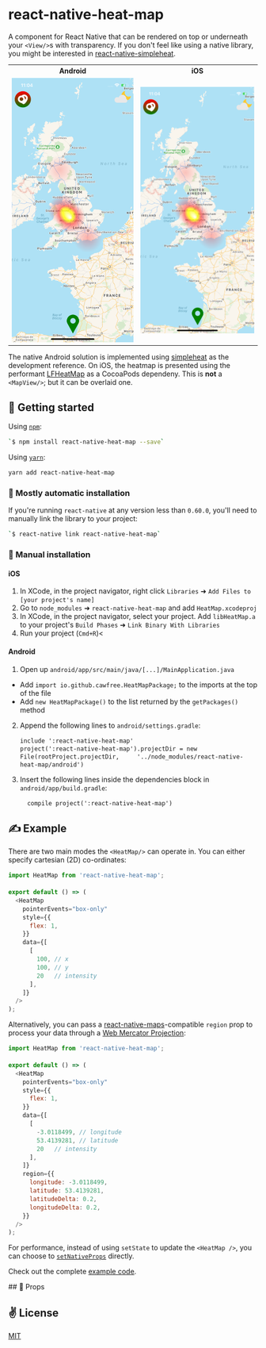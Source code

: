 # react-native-heat-map
A <HeatMap /> component for React Native that can be rendered on top or underneath your `<View/>`s with transparency. If you don't feel like using a native library, you might be  interested in [react-native-simpleheat](https://github.com/cawfree/react-native-simpleheat).

<table style="width:100%">
  <tr>
    <th>Android</th>
    <th>iOS</th>
  </tr>
  <tr>
    <td><img src="./bin/ios.png"/></td>
    <td><img src="./bin/ios.png"/></td>
  </tr>
</table>

The native Android solution is implemented using [simpleheat](https://github.com/mourner/simpleheat) as the development reference. On iOS, the heatmap is presented using the performant [LFHeatMap](https://github.com/gpolak/LFHeatMap) as a CocoaPods dependeny. This is **not** a `<MapView/>`; but it can be overlaid one.

## 🚀 Getting started

Using [`npm`]():

```sh
`$ npm install react-native-heat-map --save`
```

Using [`yarn`]():

```sh
yarn add react-native-heat-map
```

### 🤖 Mostly automatic installation

If you're running `react-native` at any version less than `0.60.0`, you'll need to manually link the library to your project:

```sh
`$ react-native link react-native-heat-map`
```

### 🔩 Manual installation

#### iOS

1. In XCode, in the project navigator, right click `Libraries` ➜ `Add Files to [your project's name]`
2. Go to `node_modules` ➜ `react-native-heat-map` and add `HeatMap.xcodeproj`
3. In XCode, in the project navigator, select your project. Add `libHeatMap.a` to your project's `Build Phases` ➜ `Link Binary With Libraries`
4. Run your project (`Cmd+R`)<

#### Android

1. Open up `android/app/src/main/java/[...]/MainApplication.java`
  - Add `import io.github.cawfree.HeatMapPackage;` to the imports at the top of the file
  - Add `new HeatMapPackage()` to the list returned by the `getPackages()` method
2. Append the following lines to `android/settings.gradle`:
  	```
  	include ':react-native-heat-map'
  	project(':react-native-heat-map').projectDir = new File(rootProject.projectDir, 	'../node_modules/react-native-heat-map/android')
  	```
3. Insert the following lines inside the dependencies block in `android/app/build.gradle`:
  	```
      compile project(':react-native-heat-map')
  	```

## ✍️ Example

There are two main modes the `<HeatMap/>` can operate in. You can either specify cartesian (2D) co-ordinates:

```javascript
import HeatMap from 'react-native-heat-map';

export default () => (
  <HeatMap
    pointerEvents="box-only"
    style={{
      flex: 1,
    }}
    data={[
      [
        100, // x
        100, // y
        20   // intensity
      ],
    ]}
  />
);
```

Alternatively, you can pass a [react-native-maps](https://github.com/react-native-community/react-native-maps)-compatible `region` prop to process your data through a [Web Mercator Projection](https://en.wikipedia.org/wiki/Web_Mercator_projection):

```javascript
import HeatMap from 'react-native-heat-map';

export default () => (
  <HeatMap
    pointerEvents="box-only"
    style={{
      flex: 1,
    }}
    data={[
      [
        -3.0118499, // longitude
        53.4139281, // latitude
        20   // intensity
      ],
    ]}
    region={{
      longitude: -3.0118499,
      latitude: 53.4139281,
      latitudeDelta: 0.2,
      longitudeDelta: 0.2,
    }}
  />
);
```

For performance, instead of using `setState` to update the `<HeatMap />`, you can choose to [`setNativeProps`](https://facebook.github.io/react-native/docs/direct-manipulation) directly.

Check out the complete [example code](https://github.com/cawfree/react-native-heat-map/blob/master/example/App.js).


## 📌 Props



## ✌️ License
[MIT](https://opensource.org/licenses/MIT)
